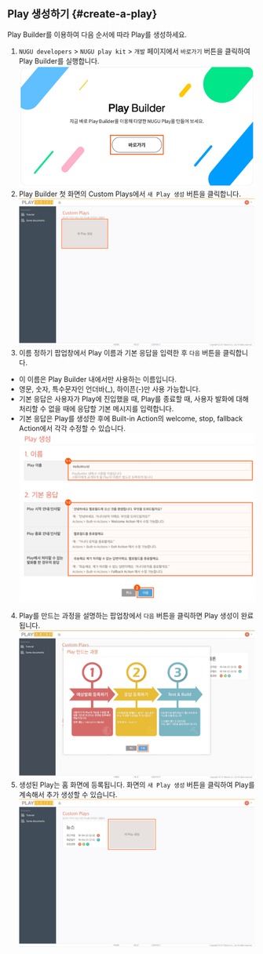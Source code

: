 ## Play 생성하기 {#create-a-play}

Play Builder를 이용하여 다음 순서에 따라 Play를 생성하세요.

1. `NUGU developers` > `NUGU play kit` > `개발` 페이지에서 `바로가기` 버튼을 클릭하여 Play Builder를 실행합니다.
![](../images/create-plays-with-play-builder/ch3_311_c01_2.png)
2. Play Builder 첫 화면의 Custom Plays에서 `새 Play 생성` 버튼을 클릭합니다.
![](../images/create-plays-with-play-builder/ch3_311_c02.png)
3. 이름 정하기 팝업창에서 Play 이름과 기본 응답을 입력한 후 `다음` 버튼을 클릭합니다.
  * 이 이름은 Play Builder 내에서만 사용하는 이름입니다.  
  * 영문, 숫자, 특수문자인 언더바(_), 하이픈(-)만 사용 가능합니다.  
  * 기본 응답은 사용자가 Play에 진입했을 때, Play를 종료할 때, 사용자 발화에 대해 처리할 수 없을 때에 응답할 기본 메시지를 입력합니다.  
  * 기본 응답은 Play를 생성한 후에 Built-in Action의 welcome, stop, fallback Action에서 각각 수정할 수 있습니다.   
  ![](../images/create-plays-with-play-builder/ch3_311_c03.png)  
4. Play를 만드는 과정을 설명하는 팝업창에서 `다음` 버튼을 클릭하면 Play 생성이 완료됩니다.  
![](../images/create-plays-with-play-builder/ch3_311_c04.png)  
5. 생성된 Play는 홈 화면에 등록됩니다. 화면의 `새 Play 생성` 버튼을 클릭하여 Play를 계속해서 추가 생성할 수 있습니다.  
![](../images/create-plays-with-play-builder/ch3_311_c05.png)   



